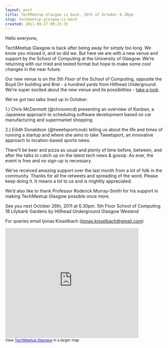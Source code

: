 ```yaml
---
layout: post
title: TechMeetup Glasgow is back, 26th of October 6.30pm
slug: techmeetup-glasgow-is-back
created: 2011-09-27 09:23:35
---
```


Hello everyone,

TechMeetup Glasgow is back after being away for simply too long. We know you missed it, and so did we. But here we are with a new venue and support by the School of Computing at the University of Glasgow. We’re returning with our tried and tested format but hope to make some cool changes in the near future.

Our new venue is on the <em>5th Floor</em> of the School of Computing, opposite the Boyd Orr building and Brel - a hundred yards from Hillhead Underground. We’re super excited about the new venue and its possibilities - <a href="https://plus.google.com/photos/105264216629146094135/albums/5656950370108236593">take a look</a>.

We’ve got two talks lined up in October:

1.)  Chris McDermott (@chrisvmcd) presenting an overview of Kanban, a Japanese approach to scheduling software development based on car manufacturing and supermarket shopping.

2.) Eilidh Donaldson (@tweetsportcouk) telling us about the life and times of running a startup and where she aims to take Tweetsport, an innovative approach to location-based sports news.

There'll be beer and pizza as usual and plenty of time before, between, and after the talks to catch up on the latest tech news & gossip. As ever, the event is free and no sign-up is necessary.

We’ve received amazing support over the last month from a lot of folk in the community. Thanks for all the retweets and spreading of the word. Please keep doing it. It means a lot to us and is mightily appreciated.

We’d also like to thank Professor Roderick Murray-Smith for his support in making TechMeetup Glasgow possible once more.

See you next October 26th, 2011 at 6.30pm.
5th Floor
School of Computing
18 Lilybank Gardens
by Hillhead Underground
Glasgow Westend

For queries email Ijonas Kisselbach (ijonas.kisselbach@gmail.com)

<iframe width="425" height="350" frameborder="0" scrolling="no" marginheight="0" marginwidth="0" src="http://maps.google.com/maps/ms?msa=0&amp;msid=217161173396650967619.0004accf70991bd913a97&amp;ie=UTF8&amp;t=h&amp;vpsrc=0&amp;ll=55.874525,-4.292893&amp;spn=0.00133,0.001794&amp;output=embed"></iframe><br /><small>View <a href="http://maps.google.com/maps/ms?msa=0&amp;msid=217161173396650967619.0004accf70991bd913a97&amp;ie=UTF8&amp;t=h&amp;vpsrc=0&amp;ll=55.874525,-4.292893&amp;spn=0.00133,0.001794&amp;source=embed" style="color:#0000FF;text-align:left">TechMeetup Glasgow</a> in a larger map</small>